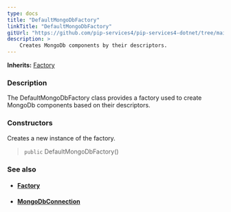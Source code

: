 ```yaml
---
type: docs
title: "DefaultMongoDbFactory"
linkTitle: "DefaultMongoDbFactory"
gitUrl: "https://github.com/pip-services4/pip-services4-dotnet/tree/main/pip-services4-mongodb-dotnet"
description: > 
    Creates MongoDb components by their descriptors.
---
```


**Inherits:** [Factory](../../../components/build/factory)

### Description

The DefaultMongoDbFactory class provides a factory used to create MongoDb components based on their descriptors.

### Constructors

Creates a new instance of the factory.

> `public` DefaultMongoDbFactory()


### See also
- #### [Factory](../../../components/build/factory)
- #### [MongoDbConnection](../../connect/mongodb_connection)

